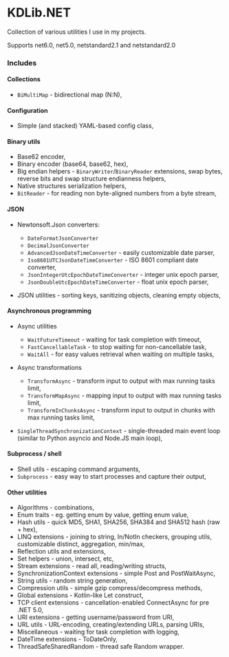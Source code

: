 KDLib.NET
======

Collection of various utilities I use in my projects.

Supports net6.0, net5.0, netstandard2.1 and netstandard2.0

### Includes

#### Collections

* `BiMultiMap` - bidirectional map (N:N),

#### Configuration

* Simple (and stacked) YAML-based config class,

#### Binary utils

* Base62 encoder,
* Binary encoder (base64, base62, hex),
* Big endian helpers - `BinaryWriter`/`BinaryReader` extensions, swap bytes, reverse bits and swap structure endianness helpers,
* Native structures serialization helpers,
* `BitReader` - for reading non byte-aligned numbers from a byte stream,

#### JSON

* Newtonsoft.Json converters:
  * `DateFormatJsonConverter`
  * `DecimalJsonConverter`
  * `AdvancedJsonDateTimeConverter` - easily customizable date parser,
  * `Iso8601UTCJsonDateTimeConverter` - ISO 8601 compliant date converter,
  * `JsonIntegerUtcEpochDateTimeConverter` - integer unix epoch parser,
  * `JsonDoubleUtcEpochDateTimeConverter` - float unix epoch parser,


* JSON utilities - sorting keys, sanitizing objects, cleaning empty objects,

#### Asynchronous programming

* Async utilities
  * `WaitFutureTimeout` - waiting for task completion with timeout,
  * `FastCancellableTask` - to stop waiting for non-cancellable task,
  * `WaitAll` - for easy values retrieval when waiting on multiple tasks,


* Async transformations
  * `TransformAsync` - transform input to output with max running tasks limit,
  * `TransformMapAsync` - mapping input to output with max running tasks limit,
  * `TransformInChunksAsync` - transform input to output in chunks with max running tasks limit,


* `SingleThreadSynchronizationContext` - single-threaded main event loop (similar to Python asyncio and Node.JS main loop),

#### Subprocess / shell

* Shell utils - escaping command arguments,
* `Subprocess` - easy way to start processes and capture their output,

#### Other utilities

* Algorithms - combinations,
* Enum traits - eg. getting enum by value, getting enum value,
* Hash utils - quick MD5, SHA1, SHA256, SHA384 and SHA512 hash (raw + hex),
* LINQ extensions - joining to string, In/NotIn checkers, grouping utils, customizable distinct, aggregation, min/max,
* Reflection utils and extensions,
* Set helpers - union, intersect, etc,
* Stream extensions - read all, reading/writing structs,
* SynchronizationContext extensions - simple Post and PostWaitAsync,
* String utils - random string generation,
* Compression utils - simple gzip compress/decompress methods,
* Global extensions - Kotlin-like Let construct,
* TCP client extensions - cancellation-enabled ConnectAsync for pre .NET 5.0,
* URI extensions - getting username/password from URI,
* URL utils - URL-encoding, creating/extending URLs, parsing URIs,
* Miscellaneous - waiting for task completion with logging,
* DateTime extensions - ToDateOnly,
* ThreadSafeSharedRandom - thread safe Random wrapper.